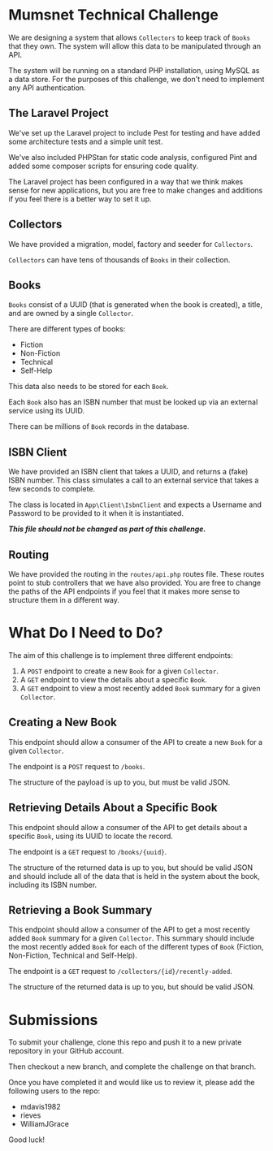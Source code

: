# Mumsnet Technical Challenge
We are designing a system that allows `Collectors` to keep track of `Books` that they own. The system will allow this data to be manipulated through an API.

The system will be running on a standard PHP installation, using MySQL as a data store. For the purposes of this challenge, we don't need to implement any API authentication.

## The Laravel Project
We've set up the Laravel project to include Pest for testing and have added some architecture tests and a simple unit test.

We've also included PHPStan for static code analysis, configured Pint and added some composer scripts for ensuring code quality.

The Laravel project has been configured in a way that we think makes sense for new applications, but you are free to make changes and additions if you feel there is a better way to set it up.

## Collectors
We have provided a migration, model, factory and seeder for `Collectors`.

`Collectors` can have tens of thousands of `Books` in their collection.

## Books
`Books` consist of a UUID (that is generated when the book is created), a title, and are owned by a single `Collector`.

There are different types of books:

- Fiction
- Non-Fiction
- Technical
- Self-Help

This data also needs to be stored for each `Book`.

Each `Book` also has an ISBN number that must be looked up via an external service using its UUID.

There can be millions of `Book` records in the database.

## ISBN Client
We have provided an ISBN client that takes a UUID, and returns a (fake) ISBN number. This class simulates a call to an external service that takes a few seconds to complete.

The class is located in `App\Client\IsbnClient` and expects a Username and Password to be provided to it when it is instantiated.

**_This file should not be changed as part of this challenge._**

## Routing
We have provided the routing in the `routes/api.php` routes file. These routes point to stub controllers that we have also provided. You are free to change the paths of the API endpoints if you feel that it makes more sense to structure them in a different way.

# What Do I Need to Do?
The aim of this challenge is to implement three different endpoints:

1. A `POST` endpoint to create a new `Book` for a given `Collector`.
1. A `GET` endpoint to view the details about a specific `Book`.
1. A `GET` endpoint to view a most recently added `Book` summary for a given `Collector`.

## Creating a New Book
This endpoint should allow a consumer of the API to create a new `Book` for a given `Collector`.

The endpoint is a `POST` request to `/books`.

The structure of the payload is up to you, but must be valid JSON.

## Retrieving Details About a Specific Book
This endpoint should allow a consumer of the API to get details about a specific `Book`, using its UUID to locate the record.

The endpoint is a `GET` request to `/books/{uuid}`.

The structure of the returned data is up to you, but should be valid JSON and should include all of the data that is held in the system about the book, including its ISBN number.

## Retrieving a Book Summary
This endpoint should allow a consumer of the API to get a most recently added `Book` summary for a given `Collector`. This summary should include the most recently added `Book` for each of the different types of `Book` (Fiction, Non-Fiction, Technical and Self-Help).

The endpoint is a `GET` request to `/collectors/{id}/recently-added`.

The structure of the returned data is up to you, but should be valid JSON.

# Submissions
To submit your challenge, clone this repo and push it to a new private repository in your GitHub account.

Then checkout a new branch, and complete the challenge on that branch.

Once you have completed it and would like us to review it, please add the following users to the repo:

- mdavis1982
- rieves
- WilliamJGrace

Good luck!
